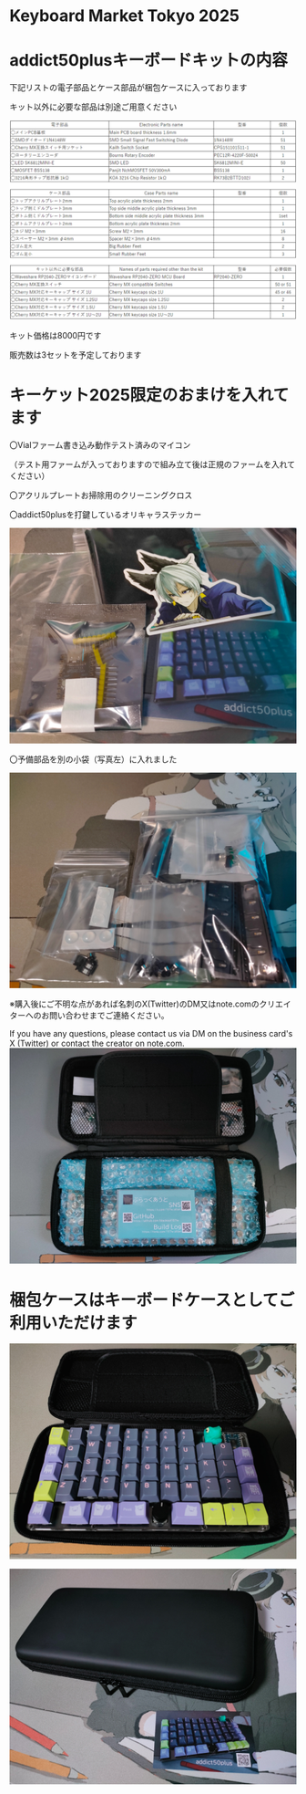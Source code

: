 # Keyboard Market Tokyo 2025

# addict50plusキーボードキットの内容
下記リストの電子部品とケース部品が梱包ケースに入っております

キット以外に必要な部品は別途ご用意ください

![addict50plusPartslist2025keyket](images/addict50plusPartslist2025keyket.png)

キット価格は8000円です

販売数は3セットを予定しております

# キーケット2025限定のおまけを入れてます

〇Vialファーム書き込み動作テスト済みのマイコン

（テスト用ファームが入っておりますので組み立て後は正規のファームを入れてください）

〇アクリルプレートお掃除用のクリーニングクロス

〇addict50plusを打鍵しているオリキャラステッカー

![omake](images/omake.jpg)

〇予備部品を別の小袋（写真左）に入れました

![yobi](images/yobi.jpg)


※購入後にご不明な点があれば名刺のX(Twitter)のDM又はnote.comのクリエイターへのお問い合わせまでご連絡ください。

If you have any questions, please contact us via DM on the business card's X (Twitter) or contact the creator on note.com.
![addictnakami](images/addictnakami.jpg)

# 梱包ケースはキーボードケースとしてご利用いただけます
![addictcase](images/addictcase.jpg)

![addictmeishi](images/addictmeishi.jpg)
